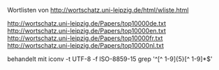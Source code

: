 Wortlisten von http://wortschatz.uni-leipzig.de/html/wliste.html

http://wortschatz.uni-leipzig.de/Papers/top10000de.txt
http://wortschatz.uni-leipzig.de/Papers/top10000en.txt
http://wortschatz.uni-leipzig.de/Papers/top10000fr.txt
http://wortschatz.uni-leipzig.de/Papers/top10000nl.txt

behandelt mit
iconv -t UTF-8 -f ISO-8859-15 
grep '^[^ 1-9]\{5\}[^ 1-9]*$' 
